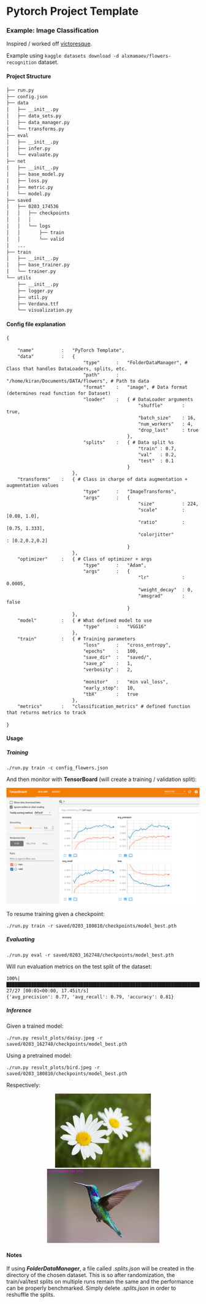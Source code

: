 

# Pytorch Project Template

### Example: Image Classification

Inspired / worked off [victoresque](https://github.com/victoresque/pytorch-template).

Example using `kaggle datasets download -d alxmamaev/flowers-recognition` dataset.

#### Project Structure
```bash
├── run.py
├── config.json
├── data
│   ├── __init__.py
│   ├── data_sets.py
│   ├── data_manager.py
│   └── transforms.py
├── eval
│   ├── __init__.py
│   ├── infer.py
│   └── evaluate.py
├── net
│   ├── __init__.py
│   ├── base_model.py
│   ├── loss.py
│   ├── metric.py
│   └── model.py
├── saved
│   ├── 0203_174536
│   │   ├── checkpoints
│   │   │  
│   │   └── logs
│   │       ├── train
│   │       └── valid
│   ...
├── train
│   ├── __init__.py
│   ├── base_trainer.py
│   └── trainer.py
└── utils
    ├── __init__.py
    ├── logger.py
    ├── util.py
    ├── Verdana.ttf
    └── visualization.py
```

#### Config file explanation
```
{

    "name"          :   "PyTorch Template",
    "data"          :   {
                            "type"      :   "FolderDataManager", # Class that handles DataLoaders, splits, etc.
                            "path"      :   "/home/kiran/Documents/DATA/flowers", # Path to data
                            "format"    :   "image", # Data format (determines read function for Dataset)
                            "loader"    :   { # DataLoader arguments
                                                "shuffle"       : true,
                                                "batch_size"    : 16,
                                                "num_workers"   : 4,
                                                "drop_last"     : true
                                            },
                            "splits"    :   { # Data split %s
                                                "train" : 0.7, 
                                                "val"   : 0.2,
                                                "test"  : 0.1        
                                            }
                        },
    "transforms"    :   { # Class in charge of data augmentation + augmentation values
                            "type"      :   "ImageTransforms",
                            "args"      :   {
                                                "size"          : 224,
                                                "scale"         : [0.08, 1.0],
                                                "ratio"         : [0.75, 1.333],
                                                "colorjitter"         : [0.2,0.2,0.2]
                                            }
                        },
    "optimizer"     :   { # Class of optimizer + args
                            "type"      :   "Adam",
                            "args"      :   {
                                                "lr"            : 0.0005,
                                                "weight_decay"  : 0,
                                                "amsgrad"       : false
                                            }
                        },
    "model"         :   { # What defined model to use
                            "type"      :   "VGG16"
                        },
    "train"         :   { # Training parameters
                            "loss"      :   "cross_entropy",
                            "epochs"    :   100,
                            "save_dir"  :   "saved/",
                            "save_p"    :   1,
                            "verbosity" :   2,
                            
                            "monitor"   :   "min val_loss",
                            "early_stop":   10,
                            "tbX"       :   true
                        },
    "metrics"       :   "classification_metrics" # defined function that returns metrics to track

}
```
#### Usage
##### Training
```
./run.py train -c config_flowers.json
```
And then monitor with **TensorBoard** (will create a training / validation split):

<p align="center">
<img src="result_plots/tbx.png" width="600px"/>
</p>

To resume training given a checkpoint:
```
./run.py train -r saved/0203_180810/checkpoints/model_best.pth
```

##### Evaluating
```
./run.py eval -r saved/0203_162748/checkpoints/model_best.pth 
```
Will run evaluation metrics on the test split of the dataset:

```
100%|█████████████████████████████████████████████████████████████████████████████████████████████████| 27/27 [00:01<00:00, 17.45it/s]
{'avg_precision': 0.77, 'avg_recall': 0.79, 'accuracy': 0.81}

```

##### Inference
Given a trained model:
```
./run.py result_plots/daisy.jpeg -r saved/0203_162748/checkpoints/model_best.pth 
```

 Using a pretrained model:
```
./run.py result_plots/bird.jpeg -r saved/0203_180810/checkpoints/model_best.pth
```
 
Respectively:

<p align="center">
<img src="result_plots/daisy_pred.png" width="250px"/>
<img src="result_plots/bird_pred.png" width="293px"/>
</p>

#### Notes
If using ***FolderDataManager***, a file called *.splits.json* will be created in the directory of the chosen dataset. This is so after randomization, the train/val/test splits on multiple runs remain the same and the performance can be properly benchmarked. Simply delete *.splits.json* in order to reshuffle the splits.





